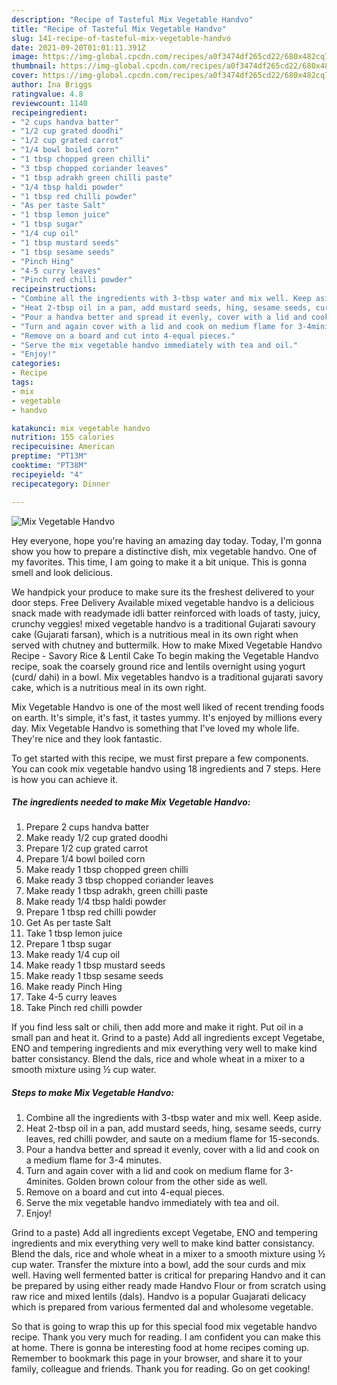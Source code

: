 ```yaml
---
description: "Recipe of Tasteful Mix Vegetable Handvo"
title: "Recipe of Tasteful Mix Vegetable Handvo"
slug: 141-recipe-of-tasteful-mix-vegetable-handvo
date: 2021-09-20T01:01:11.391Z
image: https://img-global.cpcdn.com/recipes/a0f3474df265cd22/680x482cq70/mix-vegetable-handvo-recipe-main-photo.jpg
thumbnail: https://img-global.cpcdn.com/recipes/a0f3474df265cd22/680x482cq70/mix-vegetable-handvo-recipe-main-photo.jpg
cover: https://img-global.cpcdn.com/recipes/a0f3474df265cd22/680x482cq70/mix-vegetable-handvo-recipe-main-photo.jpg
author: Ina Briggs
ratingvalue: 4.8
reviewcount: 1140
recipeingredient:
- "2 cups handva batter"
- "1/2 cup grated doodhi"
- "1/2 cup grated carrot"
- "1/4 bowl boiled corn"
- "1 tbsp chopped green chilli"
- "3 tbsp chopped coriander leaves"
- "1 tbsp adrakh green chilli paste"
- "1/4 tbsp haldi powder"
- "1 tbsp red chilli powder"
- "As per taste Salt"
- "1 tbsp lemon juice"
- "1 tbsp sugar"
- "1/4 cup oil"
- "1 tbsp mustard seeds"
- "1 tbsp sesame seeds"
- "Pinch Hing"
- "4-5 curry leaves"
- "Pinch red chilli powder"
recipeinstructions:
- "Combine all the ingredients with 3-tbsp water and mix well. Keep aside."
- "Heat 2-tbsp oil in a pan, add mustard seeds, hing, sesame seeds, curry leaves, red chilli powder, and saute on a medium flame for 15-seconds."
- "Pour a handva better and spread it evenly, cover with a lid and cook on a medium flame for 3-4 minutes."
- "Turn and again cover with a lid and cook on medium flame for 3-4minites. Golden brown colour from the other side as well."
- "Remove on a board and cut into 4-equal pieces."
- "Serve the mix vegetable handvo immediately with tea and oil."
- "Enjoy!"
categories:
- Recipe
tags:
- mix
- vegetable
- handvo

katakunci: mix vegetable handvo 
nutrition: 155 calories
recipecuisine: American
preptime: "PT13M"
cooktime: "PT38M"
recipeyield: "4"
recipecategory: Dinner

---
```



![Mix Vegetable Handvo](https://img-global.cpcdn.com/recipes/a0f3474df265cd22/680x482cq70/mix-vegetable-handvo-recipe-main-photo.jpg)

Hey everyone, hope you're having an amazing day today. Today, I'm gonna show you how to prepare a distinctive dish, mix vegetable handvo. One of my favorites. This time, I am going to make it a bit unique. This is gonna smell and look delicious.

We handpick your produce to make sure its the freshest delivered to your door steps. Free Delivery Available mixed vegetable handvo is a delicious snack made with readymade idli batter reinforced with loads of tasty, juicy, crunchy veggies! mixed vegetable handvo is a traditional Gujarati savoury cake (Gujarati farsan), which is a nutritious meal in its own right when served with chutney and buttermilk. How to make Mixed Vegetable Handvo Recipe - Savory Rice &amp; Lentil Cake To begin making the Vegetable Handvo recipe, soak the coarsely ground rice and lentils overnight using yogurt (curd/ dahi) in a bowl. Mix vegetables handvo is a traditional gujarati savory cake, which is a nutritious meal in its own right.

Mix Vegetable Handvo is one of the most well liked of recent trending foods on earth. It's simple, it's fast, it tastes yummy. It's enjoyed by millions every day. Mix Vegetable Handvo is something that I've loved my whole life. They're nice and they look fantastic.


To get started with this recipe, we must first prepare a few components. You can cook mix vegetable handvo using 18 ingredients and 7 steps. Here is how you can achieve it.

<!--inarticleads1-->

##### The ingredients needed to make Mix Vegetable Handvo:

1. Prepare 2 cups handva batter
1. Make ready 1/2 cup grated doodhi
1. Prepare 1/2 cup grated carrot
1. Prepare 1/4 bowl boiled corn
1. Make ready 1 tbsp chopped green chilli
1. Make ready 3 tbsp chopped coriander leaves
1. Make ready 1 tbsp adrakh, green chilli paste
1. Make ready 1/4 tbsp haldi powder
1. Prepare 1 tbsp red chilli powder
1. Get As per taste Salt
1. Take 1 tbsp lemon juice
1. Prepare 1 tbsp sugar
1. Make ready 1/4 cup oil
1. Make ready 1 tbsp mustard seeds
1. Make ready 1 tbsp sesame seeds
1. Make ready Pinch Hing
1. Take 4-5 curry leaves
1. Take Pinch red chilli powder


If you find less salt or chili, then add more and make it right. Put oil in a small pan and heat it. Grind to a paste) Add all ingredients except Vegetabe, ENO and tempering ingredients and mix everything very well to make kind batter consistancy. Blend the dals, rice and whole wheat in a mixer to a smooth mixture using ½ cup water. 

<!--inarticleads2-->

##### Steps to make Mix Vegetable Handvo:

1. Combine all the ingredients with 3-tbsp water and mix well. Keep aside.
1. Heat 2-tbsp oil in a pan, add mustard seeds, hing, sesame seeds, curry leaves, red chilli powder, and saute on a medium flame for 15-seconds.
1. Pour a handva better and spread it evenly, cover with a lid and cook on a medium flame for 3-4 minutes.
1. Turn and again cover with a lid and cook on medium flame for 3-4minites. Golden brown colour from the other side as well.
1. Remove on a board and cut into 4-equal pieces.
1. Serve the mix vegetable handvo immediately with tea and oil.
1. Enjoy!


Grind to a paste) Add all ingredients except Vegetabe, ENO and tempering ingredients and mix everything very well to make kind batter consistancy. Blend the dals, rice and whole wheat in a mixer to a smooth mixture using ½ cup water. Transfer the mixture into a bowl, add the sour curds and mix well. Having well fermented batter is critical for preparing Handvo and it can be prepared by using either ready made Handvo Flour or from scratch using raw rice and mixed lentils (dals). Handvo is a popular Guajarati delicacy which is prepared from various fermented dal and wholesome vegetable. 

So that is going to wrap this up for this special food mix vegetable handvo recipe. Thank you very much for reading. I am confident you can make this at home. There is gonna be interesting food at home recipes coming up. Remember to bookmark this page in your browser, and share it to your family, colleague and friends. Thank you for reading. Go on get cooking!
